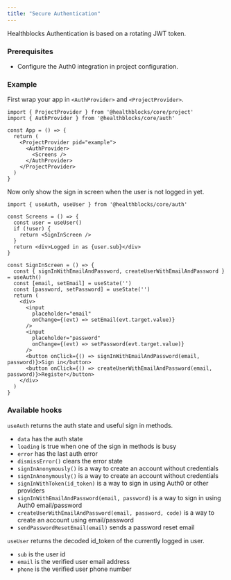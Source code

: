```yaml
---
title: "Secure Authentication"
---
```


Healthblocks Authentication is based on a rotating JWT token.

### Prerequisites

* Configure the Auth0 integration in project configuration.

### Example

First wrap your app in `<AuthProvider>` and `<ProjectProvider>`.

```tsx
import { ProjectProvider } from '@healthblocks/core/project'
import { AuthProvider } from '@healthblocks/core/auth'

const App = () => {
  return (
    <ProjectProvider pid="example">
      <AuthProvider>
        <Screens />
      </AuthProvider>
    </ProjectProvider>
  )
}
```

Now only show the sign in screen when the user is not logged in yet.

```tsx
import { useAuth, useUser } from '@healthblocks/core/auth'

const Screens = () => {
  const user = useUser()
  if (!user) {
    return <SignInScreen />
  }
  return <div>Logged in as {user.sub}</div>
}

const SignInScreen = () => {
  const { signInWithEmailAndPassword, createUserWithEmailAndPassword } = useAuth()
  const [email, setEmail] = useState('')
  const [password, setPassword] = useState('')
  return (
    <div>
      <input
        placeholder="email"
        onChange={(evt) => setEmail(evt.target.value)}
      />
      <input
        placeholder="password"
        onChange={(evt) => setPassword(evt.target.value)}
      />
      <button onClick={() => signInWithEmailAndPassword(email, password)}>Sign in</button>
      <button onClick={() => createUserWithEmailAndPassword(email, password)}>Register</button>
    </div>
  )
}
```

### Available hooks

`useAuth` returns the auth state and useful sign in methods.
- `data` has the auth state
- `loading` is true when one of the sign in methods is busy
- `error` has the last auth error
- `dismissError()` clears the error state
- `signInAnonymously()` is a way to create an account without credentials
- `signInAnonymously()` is a way to create an account without credentials
- `signInWithToken(id_token)` is a way to sign in using Auth0 or other providers
- `signInWithEmailAndPassword(email, password)` is a way to sign in using Auth0 email/password
- `createUserWithEmailAndPassword(email, password, code)` is a way to create an account using email/password
- `sendPasswordResetEmail(email)` sends a password reset email

`useUser` returns the decoded id_token of the currently logged in user.
- `sub` is the user id
- `email` is the verified user email address
- `phone` is the verified user phone number

